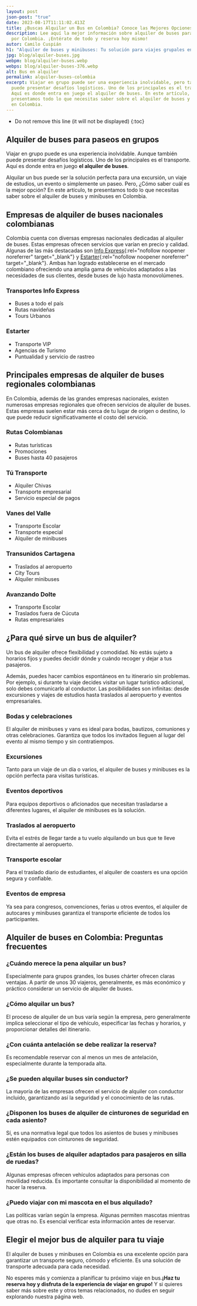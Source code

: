 ```yaml
---
layout: post
json-post: "true"
date: 2023-08-17T11:11:02.413Z
title: ¿Buscas Alquilar un Bus en Colombia? Conoce las Mejores Opciones
description: Lee aquí la mejor información sobre alquiler de buses para viajar
  por Colombia. ¡Entérate de todo y reserva hoy mismo!
autor: Camilo Cuspián
h1: "Alquiler de buses y minibuses: Tu solución para viajes grupales en Colombia"
jpg: blog/alquiler-buses.jpg
webpm: blog/alquiler-buses.webp
webps: blog/alquiler-buses-376.webp
alt: Bus en alquiler
permalink: alquiler-buses-colombia
excerpt: Viajar en grupo puede ser una experiencia inolvidable, pero también
  puede presentar desafíos logísticos. Uno de los principales es el transporte.
  Aquí es donde entra en juego el alquiler de buses. En este artículo, te
  presentamos todo lo que necesitas saber sobre el alquiler de buses y minibuses
  en Colombia.
---
```

* Do not remove this line (it will not be displayed)
{:toc}

## Alquiler de buses para paseos en grupos

Viajar en grupo puede es una experiencia inolvidable. Aunque también puede presentar desafíos logísticos. Uno de los principales es el transporte. Aquí es donde entra en juego **el alquiler de buses**.

Alquilar un bus puede ser la solución perfecta para una excursión, un viaje de estudios, un evento o simplemente un paseo. Pero, ¿Cómo saber cuál es la mejor opción? En este artículo, te presentamos todo lo que necesitas saber sobre el alquiler de buses y minibuses en Colombia.

## Empresas de alquiler de buses nacionales colombianas

Colombia cuenta con diversas empresas nacionales dedicadas al alquiler de buses. Estas empresas ofrecen servicios que varían en precio y calidad. Algunas de las más destacadas son [Info Express](https://transportesinfoexpress.com/){:rel="nofollow noopener noreferrer" target="_blank"} y [Estarter](https://estarter.co/){:rel="nofollow noopener noreferrer" target="_blank"}. Ambas han logrado establecerse en el mercado colombiano ofreciendo una amplia gama de vehículos adaptados a las necesidades de sus clientes, desde buses de lujo hasta monovolúmenes.

### Transportes Info Express

* Buses a todo el país
* Rutas navideñas
* Tours Urbanos

### Estarter

* Transporte VIP
* Agencias de Turismo
* Puntualidad y servicio de rastreo

## Principales empresas de alquiler de buses regionales colombianas

En Colombia, además de las grandes empresas nacionales, existen numerosas empresas regionales que ofrecen servicios de alquiler de buses. Estas empresas suelen estar más cerca de tu lugar de origen o destino, lo que puede reducir significativamente el costo del servicio.

### Rutas Colombianas

* Rutas turísticas
* Promociones
* Buses hasta 40 pasajeros

### Tú Transporte

* Alquiler Chivas
* Transporte empresarial
* Servicio especial de pagos

### Vanes del Valle

* Transporte Escolar
* Transporte especial
* Alquiler de minibuses

### Transunidos Cartagena

* Traslados al aeropuerto
* City Tours
* Alquiler minibuses

### Avanzando Dolte

* Transporte Escolar
* Traslados fuera de Cúcuta
* Rutas empresariales

## ¿Para qué sirve un bus de alquiler?

Un bus de alquiler ofrece flexibilidad y comodidad. No estás sujeto a horarios fijos y puedes decidir dónde y cuándo recoger y dejar a tus pasajeros.

Además, puedes hacer cambios espontáneos en tu itinerario sin problemas. Por ejemplo, si durante tu viaje decides visitar un lugar turístico adicional, solo debes comunicarlo al conductor. Las posibilidades son infinitas: desde excursiones y viajes de estudios hasta traslados al aeropuerto y eventos empresariales.

### Bodas y celebraciones

El alquiler de minibuses y vans es ideal para bodas, bautizos, comuniones y otras celebraciones. Garantiza que todos los invitados lleguen al lugar del evento al mismo tiempo y sin contratiempos.

### Excursiones

Tanto para un viaje de un día o varios, el alquiler de buses y minibuses es la opción perfecta para visitas turísticas.

### Eventos deportivos

Para equipos deportivos o aficionados que necesitan trasladarse a diferentes lugares, el alquiler de minibuses es la solución.

### Traslados al aeropuerto

Evita el estrés de llegar tarde a tu vuelo alquilando un bus que te lleve directamente al aeropuerto.

### Transporte escolar

Para el traslado diario de estudiantes, el alquiler de coasters es una opción segura y confiable.

### Eventos de empresa

Ya sea para congresos, convenciones, ferias u otros eventos, el alquiler de autocares y minibuses garantiza el transporte eficiente de todos los participantes.

## Alquiler de buses en Colombia: Preguntas frecuentes

### ¿Cuándo merece la pena alquilar un bus?

Especialmente para grupos grandes, los buses chárter ofrecen claras ventajas. A partir de unos 30 viajeros, generalmente, es más económico y práctico considerar un servicio de alquiler de buses.

### ¿Cómo alquilar un bus?

El proceso de alquiler de un bus varía según la empresa, pero generalmente implica seleccionar el tipo de vehículo, especificar las fechas y horarios, y proporcionar detalles del itinerario.

### ¿Con cuánta antelación se debe realizar la reserva?

Es recomendable reservar con al menos un mes de antelación, especialmente durante la temporada alta.

### ¿Se pueden alquilar buses sin conductor?

La mayoría de las empresas ofrecen el servicio de alquiler con conductor incluido, garantizando así la seguridad y el conocimiento de las rutas.

### ¿Disponen los buses de alquiler de cinturones de seguridad en cada asiento?

Sí, es una normativa legal que todos los asientos de buses y minibuses estén equipados con cinturones de seguridad.

### ¿Están los buses de alquiler adaptados para pasajeros en silla de ruedas?

Algunas empresas ofrecen vehículos adaptados para personas con movilidad reducida. Es importante consultar la disponibilidad al momento de hacer la reserva.

### ¿Puedo viajar con mi mascota en el bus alquilado?

Las políticas varían según la empresa. Algunas permiten mascotas mientras que otras no. Es esencial verificar esta información antes de reservar.

## Elegir el mejor bus de alquiler para tu viaje

El alquiler de buses y minibuses en Colombia es una excelente opción para garantizar un transporte seguro, cómodo y eficiente. Es una solución de transporte adecuada para cada necesidad.

No esperes más y comienza a planificar tu próximo viaje en bus.**¡Haz tu reserva hoy y disfruta de la experiencia de viajar en grupo!** Y si quieres saber más sobre este y otros temas relacionados, no dudes en seguir explorando nuestra página web.
